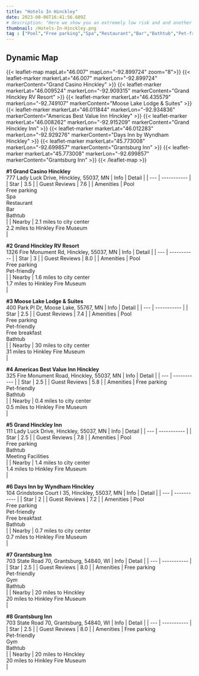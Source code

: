 ```yaml
---
title: "Hotels In Hinckley"
date: 2023-08-06T16:41:56.609Z
# description: "Here we show you an extremely low risk and and another medium risk approach to earn passive income "
thumbnail: /Hotels-In-Hinckley.png
tag : ["Pool","Free parking","Spa","Restaurant","Bar","Bathtub","Pet-friendly","Free breakfast","Meeting Facilities","Gym"]
---
```


## Dynamic Map
{{< leaflet-map  mapLat="46.007" mapLon="-92.899724" zoom="8">}}
    {{< leaflet-marker markerLat="46.007" markerLon="-92.899724" markerContent="Grand Casino Hinckley" >}}
    {{< leaflet-marker markerLat="46.009524" markerLon="-92.909315" markerContent="Grand Hinckley RV Resort" >}}
    {{< leaflet-marker markerLat="46.435579" markerLon="-92.749107" markerContent="Moose Lake Lodge & Suites" >}}
    {{< leaflet-marker markerLat="46.011844" markerLon="-92.934836" markerContent="Americas Best Value Inn Hinckley" >}}
    {{< leaflet-marker markerLat="46.008262" markerLon="-92.915209" markerContent="Grand Hinckley Inn" >}}
    {{< leaflet-marker markerLat="46.012283" markerLon="-92.929276" markerContent="Days Inn by Wyndham Hinckley" >}}
    {{< leaflet-marker markerLat="45.773008" markerLon="-92.699857" markerContent="Grantsburg Inn" >}}
    {{< leaflet-marker markerLat="45.773008" markerLon="-92.699857" markerContent="Grantsburg Inn" >}}
{{< /leaflet-map >}}


**#1 Grand Casino Hinckley**<br>777 Lady Luck Drive, Hinckley, 55037, MN
| Info | Detail |
| --- | ----------- |
| Star | 3.5 |
| Guest Reviews | 7.6 |
| Amenities | Pool<br>Free parking<br>Spa<br>Restaurant<br>Bar<br>Bathtub<br> |
| Nearby | 2.1 miles to city center<br>2.2 miles to Hinkley Fire Museum<br> |

**#2 Grand Hinckley RV Resort**<br>1326 Fire Monument Rd, Hinckley, 55037, MN
| Info | Detail |
| --- | ----------- |
| Star | 3 |
| Guest Reviews | 8.0 |
| Amenities | Pool<br>Free parking<br>Pet-friendly<br> |
| Nearby | 1.6 miles to city center<br>1.7 miles to Hinkley Fire Museum<br> |

**#3 Moose Lake Lodge & Suites**<br>400 Park Pl Dr, Moose Lake, 55767, MN
| Info | Detail |
| --- | ----------- |
| Star | 2.5 |
| Guest Reviews | 7.4 |
| Amenities | Pool<br>Free parking<br>Pet-friendly<br>Free breakfast<br>Bathtub<br> |
| Nearby | 30 miles to city center<br>31 miles to Hinkley Fire Museum<br> |

**#4 Americas Best Value Inn Hinckley**<br>325 Fire Monument Road, Hinckley, 55037, MN
| Info | Detail |
| --- | ----------- |
| Star | 2.5 |
| Guest Reviews | 5.8 |
| Amenities | Free parking<br>Pet-friendly<br>Bathtub<br> |
| Nearby | 0.4 miles to city center<br>0.5 miles to Hinkley Fire Museum<br> |

**#5 Grand Hinckley Inn**<br>111 Lady Luck Drive, Hinckley, 55037, MN
| Info | Detail |
| --- | ----------- |
| Star | 2.5 |
| Guest Reviews | 7.8 |
| Amenities | Pool<br>Free parking<br>Bathtub<br>Meeting Facilities<br> |
| Nearby | 1.4 miles to city center<br>1.4 miles to Hinkley Fire Museum<br> |

**#6 Days Inn by Wyndham Hinckley**<br>104 Grindstone Court I 35, Hinckley, 55037, MN
| Info | Detail |
| --- | ----------- |
| Star | 2 |
| Guest Reviews | 7.2 |
| Amenities | Pool<br>Free parking<br>Pet-friendly<br>Free breakfast<br>Bathtub<br> |
| Nearby | 0.7 miles to city center<br>0.7 miles to Hinkley Fire Museum<br> |

**#7 Grantsburg Inn**<br>703 State Road 70, Grantsburg, 54840, WI
| Info | Detail |
| --- | ----------- |
| Star | 2.5 |
| Guest Reviews | 8.0 |
| Amenities | Free parking<br>Pet-friendly<br>Gym<br>Bathtub<br> |
| Nearby | 20 miles to Hinckley<br>20 miles to Hinkley Fire Museum<br> |

**#8 Grantsburg Inn**<br>703 State Road 70, Grantsburg, 54840, WI
| Info | Detail |
| --- | ----------- |
| Star | 2.5 |
| Guest Reviews | 8.0 |
| Amenities | Free parking<br>Pet-friendly<br>Gym<br>Bathtub<br> |
| Nearby | 20 miles to Hinckley<br>20 miles to Hinkley Fire Museum<br> |

